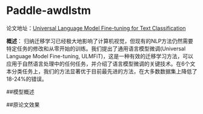 # Paddle-awdlstm

论文地址：[Universal Language Model Fine-tuning for Text Classification](https://arxiv.org/pdf/1801.06146v5.pdf)

**概述**：
归纳迁移学习已经极大地影响了计算机视觉，但现有的NLP方法仍然需要特定任务的修改和从零开始的训练。我们提出了通用语言模型微调(Universal Language Model Fine-tuning, ULMFiT)，这是一种有效的迁移学习方法，可以应用于自然语言处理中的任何任务，并介绍了语言模型微调的关键技术。在6个文本分类任务上，我们的方法显著优于目前最先进的方法，在大多数数据集上降低了18-24%的错误。

##模型概述
[](https://github.com/akari0216/Paddle-awdlstm/tree/main/images/model.png)

##原论文效果
[](https://github.com/akari0216/Paddle-awdlstm/tree/main/images/ag_news.png)